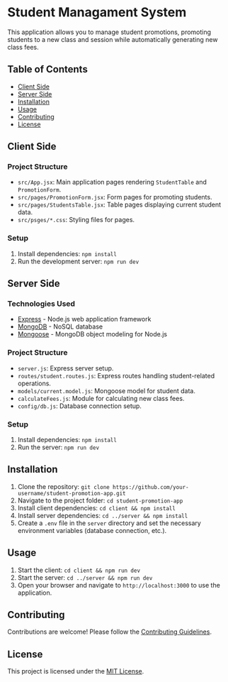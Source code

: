 # Student Managament System

This application allows you to manage student promotions, promoting students to a new class and session while automatically generating new class fees.

## Table of Contents

- [Client Side](#client-side)
- [Server Side](#server-side)
- [Installation](#installation)
- [Usage](#usage)
- [Contributing](#contributing)
- [License](#license)

## Client Side

### Project Structure

- `src/App.jsx`: Main application pages rendering `StudentTable` and `PromotionForm`.
- `src/pages/PromotionForm.jsx`: Form pages for promoting students.
- `src/pages/StudentsTable.jsx`: Table pages displaying current student data.
- `src/psges/*.css`: Styling files for pages.

### Setup
1. Install dependencies: `npm install`
2. Run the development server: `npm run dev`

## Server Side

### Technologies Used
- [Express](https://expressjs.com/) - Node.js web application framework
- [MongoDB](https://www.mongodb.com/) - NoSQL database
- [Mongoose](https://mongoosejs.com/) - MongoDB object modeling for Node.js

### Project Structure

- `server.js`: Express server setup.
- `routes/student.routes.js`: Express routes handling student-related operations.
- `models/current.model.js`: Mongoose model for student data.
- `calculateFees.js`: Module for calculating new class fees.
- `config/db.js`: Database connection setup.

### Setup
1. Install dependencies: `npm install`
2. Run the server: `npm run dev`

## Installation

1. Clone the repository: `git clone https://github.com/your-username/student-promotion-app.git`
2. Navigate to the project folder: `cd student-promotion-app`
3. Install client dependencies: `cd client && npm install`
4. Install server dependencies: `cd ../server && npm install`
5. Create a `.env` file in the `server` directory and set the necessary environment variables (database connection, etc.).

## Usage

1. Start the client: `cd client && npm run dev`
2. Start the server: `cd ../server && npm run dev`
3. Open your browser and navigate to `http://localhost:3000` to use the application.

## Contributing

Contributions are welcome! Please follow the [Contributing Guidelines](CONTRIBUTING.md).

## License

This project is licensed under the [MIT License](LICENSE).
